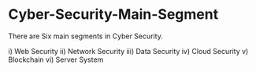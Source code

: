 # Cyber-Security-Main-Segment

There are Six main segments in Cyber Security.

i) Web Security
ii) Network Security 
iii) Data Security
iv) Cloud Security
v) Blockchain
vi) Server System
